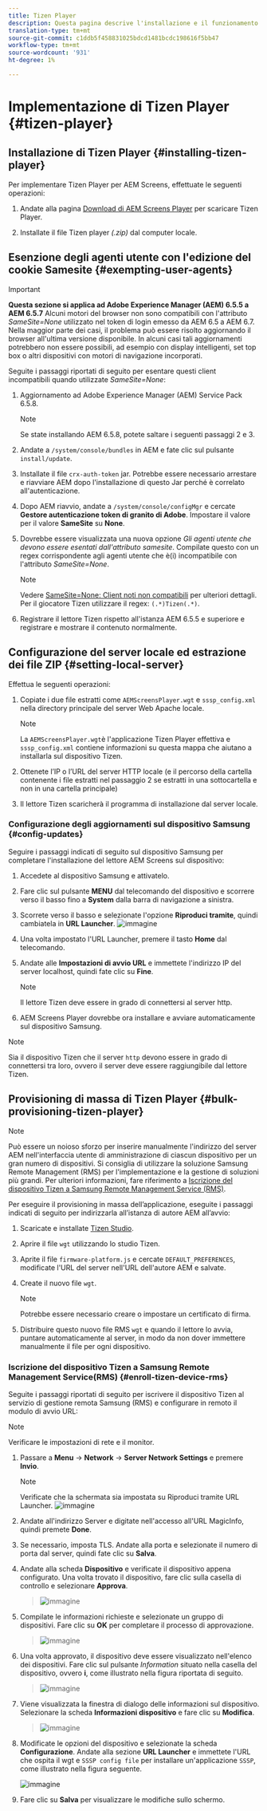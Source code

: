 ```yaml
---
title: Tizen Player
description: Questa pagina descrive l'installazione e il funzionamento di Tizen Player.
translation-type: tm+mt
source-git-commit: c1ddb5f458831025bdcd1481bcdc198616f5bb47
workflow-type: tm+mt
source-wordcount: '931'
ht-degree: 1%

---
```



# Implementazione di Tizen Player {#tizen-player}

## Installazione di Tizen Player {#installing-tizen-player}

Per implementare Tizen Player per  AEM Screens, effettuate le seguenti operazioni:

1. Andate alla pagina [ Download di AEM Screens Player](https://download.macromedia.com/screens/) per scaricare Tizen Player.

1. Installate il file Tizen player *(.zip)* dal computer locale.

## Esenzione degli agenti utente con l&#39;edizione del cookie Samesite {#exempting-user-agents}

>[!IMPORTANT]
>**Questa sezione si applica ad Adobe Experience Manager (AEM) 6.5.5 a AEM 6.5.7**
>Alcuni motori del browser non sono compatibili con l&#39;attributo *SameSite=None* utilizzato nel token di login emesso da AEM 6.5 a AEM 6.7. Nella maggior parte dei casi, il problema può essere risolto aggiornando il browser all&#39;ultima versione disponibile. In alcuni casi tali aggiornamenti potrebbero non essere possibili, ad esempio con display intelligenti, set top box o altri dispositivi con motori di navigazione incorporati.

Seguite i passaggi riportati di seguito per esentare questi client incompatibili quando utilizzate *SameSite=None*:

1. Aggiornamento ad Adobe Experience Manager (AEM) Service Pack 6.5.8.

   >[!NOTE]
   >Se state installando AEM 6.5.8, potete saltare i seguenti passaggi 2 e 3.

1. Andate a `/system/console/bundles` in AEM e fate clic sul pulsante `install/update`.

1. Installate il file `crx-auth-token` jar. Potrebbe essere necessario arrestare e riavviare AEM dopo l&#39;installazione di questo Jar perché è correlato all&#39;autenticazione.

1. Dopo AEM riavvio, andate a `/system/console/configMgr` e cercate **Gestore autenticazione token di granito di Adobe**. Impostare il valore per il valore **SameSite** su **None**.

1. Dovrebbe essere visualizzata una nuova opzione *Gli agenti utente che devono essere esentati dall&#39;attributo samesite*. Compilate questo con un regex corrispondente agli agenti utente che è(i) incompatibile con l&#39;attributo *SameSite=None*.
   >[!NOTE]
   >Vedere [SameSite=None: Client noti non compatibili](https://www.chromium.org/updates/same-site/incompatible-clients) per ulteriori dettagli. Per il giocatore Tizen utilizzare il regex: `(.*)Tizen(.*)`.

1. Registrare il lettore Tizen rispetto all&#39;istanza AEM 6.5.5 e superiore e registrare e mostrare il contenuto normalmente.


## Configurazione del server locale ed estrazione dei file ZIP {#setting-local-server}

Effettua le seguenti operazioni:

1. Copiate i due file estratti come `AEMScreensPlayer.wgt` e `sssp_config.xml` nella directory principale del server Web Apache locale.

   >[!NOTE]
   >La `AEMScreensPlayer.wgt`è l&#39;applicazione Tizen Player effettiva e `sssp_config.xml` contiene informazioni su questa mappa che aiutano a installarla sul dispositivo Tizen.

1. Ottenete l’IP o l’URL del server HTTP locale (e il percorso della cartella contenente i file estratti nel passaggio 2 se estratti in una sottocartella e non in una cartella principale)

1. Il lettore Tizen scaricherà il programma di installazione dal server locale.

### Configurazione degli aggiornamenti sul dispositivo Samsung {#config-updates}

Seguire i passaggi indicati di seguito sul dispositivo Samsung per completare l&#39;installazione del lettore AEM Screens  sul dispositivo:

1. Accedete al dispositivo Samsung e attivatelo.

1. Fare clic sul pulsante **MENU** dal telecomando del dispositivo e scorrere verso il basso fino a **System** dalla barra di navigazione a sinistra.

1. Scorrete verso il basso e selezionate l&#39;opzione **Riproduci tramite**, quindi cambiatela in **URL Launcher**.
   ![immagine](/help/user-guide/assets/tizen/rms-2.png)

1. Una volta impostato l&#39;URL Launcher, premere il tasto **Home** dal telecomando.

1. Andate alle **Impostazioni di avvio URL** e immettete l&#39;indirizzo IP del server localhost, quindi fate clic su **Fine**.
   >[!NOTE]
   >Il lettore Tizen deve essere in grado di connettersi al server http.

1.  AEM Screens Player dovrebbe ora installare e avviare automaticamente sul dispositivo Samsung.

   >[!NOTE]
   >Sia il dispositivo Tizen che il server `http` devono essere in grado di connettersi tra loro, ovvero il server deve essere raggiungibile dal lettore Tizen.

## Provisioning di massa di Tizen Player {#bulk-provisioning-tizen-player}

>[!NOTE]
>Può essere un noioso sforzo per inserire manualmente l&#39;indirizzo del server AEM nell&#39;interfaccia utente di amministrazione di ciascun dispositivo per un gran numero di dispositivi. Si consiglia di utilizzare la soluzione Samsung Remote Management (RMS) per l&#39;implementazione e la gestione di soluzioni più grandi. Per ulteriori informazioni, fare riferimento a [Iscrizione del dispositivo Tizen a Samsung Remote Management Service (RMS)](#enroll-tizen-device-rm).

Per eseguire il provisioning in massa dell’applicazione, eseguite i passaggi indicati di seguito per indirizzarla all’istanza di autore AEM all’avvio:

1. Scaricate e installate [Tizen Studio](https://developer.tizen.org/development/tizen-studio/download).
1. Aprire il file `wgt` utilizzando lo studio Tizen.
1. Aprite il file `firmware-platform.js` e cercate `DEFAULT_PREFERENCES`, modificate l&#39;URL del server nell&#39;URL dell&#39;autore AEM e salvate.
1. Create il nuovo file `wgt`.

   >[!NOTE]
   >Potrebbe essere necessario creare o impostare un certificato di firma.

1. Distribuire questo nuovo file RMS `wgt` e quando il lettore lo avvia, puntare automaticamente al server, in modo da non dover immettere manualmente il file per ogni dispositivo.

### Iscrizione del dispositivo Tizen a Samsung Remote Management Service(RMS) {#enroll-tizen-device-rms}

Seguite i passaggi riportati di seguito per iscrivere il dispositivo Tizen al servizio di gestione remota Samsung (RMS) e configurare in remoto il modulo di avvio URL:

>[!NOTE]
>Verificare le impostazioni di rete e il monitor.

1. Passare a **Menu** -> **Network** -> **Server Network Settings** e premere **Invio**.

   >[!NOTE]
   >Verificate che la schermata sia impostata su Riproduci tramite URL Launcher.
   >![immagine](/help/user-guide/assets/tizen/rms-2.png)

1. Andate all&#39;indirizzo Server e digitate nell&#39;accesso all&#39;URL MagicInfo, quindi premete **Done**.

1. Se necessario, imposta TLS. Andate alla porta e selezionate il numero di porta dal server, quindi fate clic su **Salva**.

1. Andate alla scheda **Dispositivo** e verificate il dispositivo appena configurato. Una volta trovato il dispositivo, fare clic sulla casella di controllo e selezionare **Approva**.

   >![immagine](/help/user-guide/assets/tizen/rms-3.png)

1. Compilate le informazioni richieste e selezionate un gruppo di dispositivi. Fare clic su **OK** per completare il processo di approvazione.

   >![immagine](/help/user-guide/assets/tizen/rms-7.png)

1. Una volta approvato, il dispositivo deve essere visualizzato nell&#39;elenco dei dispositivi. Fare clic sul pulsante *Information* situato nella casella del dispositivo, ovvero **i**, come illustrato nella figura riportata di seguito.

   >![immagine](/help/user-guide/assets/tizen/rms-6.png)

1. Viene visualizzata la finestra di dialogo delle informazioni sul dispositivo. Selezionare la scheda **Informazioni dispositivo** e fare clic su **Modifica**.

   >![immagine](/help/user-guide/assets/tizen/rms-5.png)

1. Modificate le opzioni del dispositivo e selezionate la scheda **Configurazione**. Andate alla sezione **URL Launcher** e immettete l&#39;URL che ospita il wgt e `SSSP config file` per installare un&#39;applicazione `SSSP`, come illustrato nella figura seguente.

   ![immagine](/help/user-guide/assets/tizen/rms-9.png)

1. Fare clic su **Salva** per visualizzare le modifiche sullo schermo.




